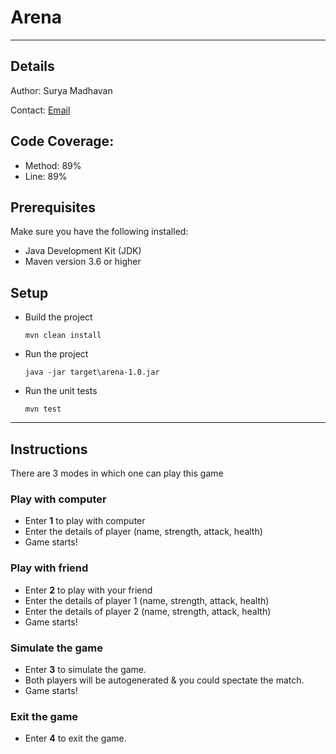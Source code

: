 # Arena 

---
## Details
Author: Surya Madhavan

Contact: <a href="mailto:surya.madhaone@gmail.com">Email</a>

## Code Coverage: 
- Method: 89%
- Line: 89%

## Prerequisites

Make sure you have the following installed:
- Java Development Kit (JDK)
- Maven version 3.6 or higher

## Setup
- Build the project
    ```shell
    mvn clean install
    ```
- Run the project
    ```shell
    java -jar target\arena-1.0.jar
    ```

- Run the unit tests
    ```shell
    mvn test
    ```
---

## Instructions
There are 3 modes in which one can play this game
### Play with computer
- Enter <b>1</b> to play with computer
- Enter the details of player (name, strength, attack, health)
- Game starts!

### Play with friend
- Enter <b>2</b> to play with your friend
- Enter the details of player 1 (name, strength, attack, health)
- Enter the details of player 2 (name, strength, attack, health)
- Game starts!

### Simulate the game
- Enter <b>3</b> to simulate the game. 
- Both players will be autogenerated & you could spectate the match.
- Game starts!

### Exit the game
- Enter <b>4</b> to exit the game.